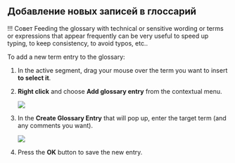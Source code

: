 ## Добавление новых записей в глоссарий

<!-- prettier-ignore -->
!!! Совет
    Feeding the glossary with technical or sensitive wording or terms or expressions that appear frequently can be very useful to speed up typing, to keep consistency, to avoid typos, etc..

To add a new term entry to the glossary:

1. In the active segment, drag your mouse over the term you want to insert **to select it**.
2. **Right click** and choose **Add glossary entry** from the contextual menu.

    ![](../_img/22_add_glossary_entry.jpg)

3. In the **Create Glossary Entry** that will pop up, enter the target term (and any comments you want).

    ![](../_img/23_glossary_term.jpg)

4. Press the **OK** button to save the new entry.

